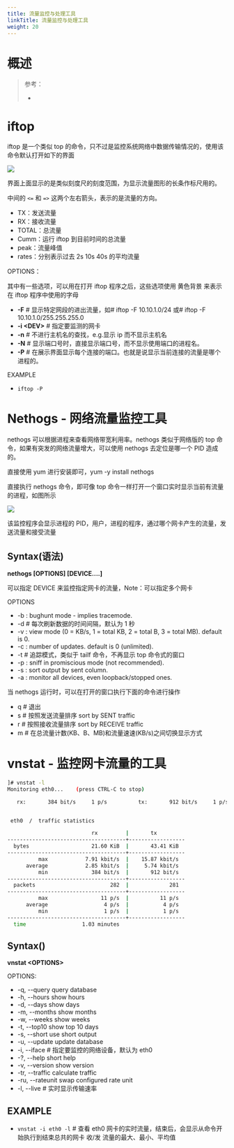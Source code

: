 ```yaml
---
title: 流量监控与处理工具
linkTitle: 流量监控与处理工具
weight: 20
---
```


# 概述

> 参考：
>
> -

# iftop

iftop 是一个类似 top 的命令，只不过是监控系统网络中数据传输情况的，使用该命令默认打开如下的界面

![](https://notes-learning.oss-cn-beijing.aliyuncs.com/rg36ax/1616165049582-f8d34053-bca3-4e59-8077-83baefca9e4a.png)

界面上面显示的是类似刻度尺的刻度范围，为显示流量图形的长条作标尺用的。

中间的 `<=` 和 `=>` 这两个左右箭头，表示的是流量的方向。

- TX：发送流量
- RX：接收流量
- TOTAL：总流量
- Cumm：运行 iftop 到目前时间的总流量
- peak：流量峰值
- rates：分别表示过去 2s 10s 40s 的平均流量

OPTIONS：

其中有一些选项，可以用在打开 iftop 程序之后，这些选项使用 黄色背景 来表示在 iftop 程序中使用的字母

- **-F** # 显示特定网段的进出流量，如# iftop -F 10.10.1.0/24 或# iftop -F 10.10.1.0/255.255.255.0
- **-i \<DEV>** # 指定要监测的网卡
- **-n** # 不进行主机名的查找，e.g.显示 ip 而不显示主机名
- **-N** # 显示端口号时，直接显示端口号，而不显示使用端口的进程名。
- **-P** # 在展示界面显示每个连接的端口。也就是说显示当前连接的流量是哪个进程的。

EXAMPLE

- `iftop -P`

# Nethogs - 网络流量监控工具

nethogs 可以根据进程来查看网络带宽利用率。nethogs 类似于网络版的 top 命令，如果有突发的网络流量增大，可以使用 nethogs 去定位是哪一个 PID 造成的。

直接使用 yum 进行安装即可，yum -y install nethogs

直接执行 nethogs 命令，即可像 top 命令一样打开一个窗口实时显示当前有流量的进程，如图所示

![](https://notes-learning.oss-cn-beijing.aliyuncs.com/rg36ax/1616165049610-12cf9dda-f16c-420d-8a75-a156882f4e25.png)

该监控程序会显示进程的 PID，用户，进程的程序，通过哪个网卡产生的流量，发送流量和接受流量

## Syntax(语法)

**nethogs \[OPTIONS] \[DEVICE....]**

可以指定 DEVICE 来监控指定网卡的流量，Note：可以指定多个网卡

OPTIONS

- -b : bughunt mode - implies tracemode.
- -d # 每次刷新数据的时间间隔，默认为 1 秒
- -v : view mode (0 = KB/s, 1 = total KB, 2 = total B, 3 = total MB). default is 0.
- -c : number of updates. default is 0 (unlimited).
- -t # 追踪模式，类似于 tailf 命令，不再显示 top 命令式的窗口
- -p : sniff in promiscious mode (not recommended).
- -s : sort output by sent column.
- -a : monitor all devices, even loopback/stopped ones.

当 nethogs 运行时，可以在打开的窗口执行下面的命令进行操作

- q # 退出
- s # 按照发送流量排序 sort by SENT traffic
- r # 按照接收流量排序 sort by RECEIVE traffic
- m # 在总流量计数(KB、B、MB)和流量速速(KB/s)之间切换显示方式

# vnstat - 监控网卡流量的工具

```bash
]# vnstat -l
Monitoring eth0...    (press CTRL-C to stop)

   rx:       384 bit/s     1 p/s          tx:       912 bit/s     1 p/s^C


 eth0  /  traffic statistics

                           rx         |       tx
--------------------------------------+------------------
  bytes                    21.60 KiB  |       43.41 KiB
--------------------------------------+------------------
          max            7.91 kbit/s  |    15.87 kbit/s
      average            2.85 kbit/s  |     5.74 kbit/s
          min              384 bit/s  |       912 bit/s
--------------------------------------+------------------
  packets                        282  |             281
--------------------------------------+------------------
          max                 11 p/s  |          11 p/s
      average                  4 p/s  |           4 p/s
          min                  1 p/s  |           1 p/s
--------------------------------------+------------------
  time                  1.03 minutes
```

## Syntax()

**vnstat \<OPTIONS>**

OPTIONS:

- -q, --query query database
- -h, --hours show hours
- -d, --days show days
- -m, --months show months
- -w, --weeks show weeks
- -t, --top10 show top 10 days
- -s, --short use short output
- -u, --update update database
- -i, --iface # 指定要监控的网络设备，默认为 eth0
- -?, --help short help
- -v, --version show version
- -tr, --traffic calculate traffic
- -ru, --rateunit swap configured rate unit
- -l, --live # 实时显示传输速率

## EXAMPLE

- `vnstat -i eth0 -l` # 查看 eth0 网卡的实时流量，结束后，会显示从命令开始执行到结束总共的网卡 收/发 流量的最大、最小、平均值
